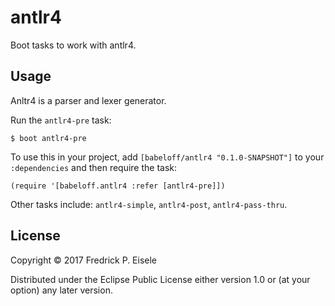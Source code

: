 # antlr4

Boot tasks to work with antlr4.

## Usage

Anltr4 is a parser and lexer generator.

Run the `antlr4-pre` task:

    $ boot antlr4-pre

To use this in your project, add `[babeloff/antlr4 "0.1.0-SNAPSHOT"]` to your `:dependencies`
and then require the task:

    (require '[babeloff.antlr4 :refer [antlr4-pre]])

Other tasks include: `antlr4-simple`, `antlr4-post`, `antlr4-pass-thru`.

## License

Copyright © 2017 Fredrick P. Eisele

Distributed under the Eclipse Public License either
version 1.0 or (at your option) any later version.
